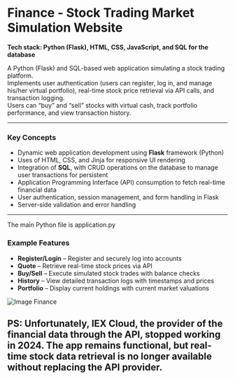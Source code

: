 # Finance - Stock Trading Market Simulation Website
**Tech stack: Python (Flask), HTML, CSS, JavaScript, and SQL for the database**

A Python (Flask) and SQL-based web application simulating a stock trading platform.  
Implements user authentication (users can register, log in, and manage his/her virtual portfolio), real-time stock price retrieval via API calls, and transaction logging.  
Users can “buy” and “sell” stocks with virtual cash, track portfolio performance, and view transaction history.


---

### **Key Concepts**
- Dynamic web application development using **Flask** framework  (Python)
- Uses of HTML, CSS, and Jinja for responsive UI rendering
- Integration of **SQL**, with CRUD operations on the database to manage user transactions for persistent
- Application Programming Interface (API) consumption to fetch real-time financial data  
- User authentication, session management, and form handling in Flask  
- Server-side validation and error handling


---
The main Python file is application.py

### **Example Features**
- **Register/Login** – Register and securely log into accounts  
- **Quote** – Retrieve real-time stock prices via API  
- **Buy/Sell** – Execute simulated stock trades with balance checks  
- **History** – View detailed transaction logs with timestamps and prices
- **Portfolio** – Display current holdings with current market valuations  

![Image Finance](/images/Finance%20–%209.1./cs50%20finance_2024.png)


PS: Unfortunately, IEX Cloud, the provider of the financial data through the API, stopped working in 2024.
The app remains functional, but real-time stock data retrieval is no longer available without replacing the API provider. 
---

